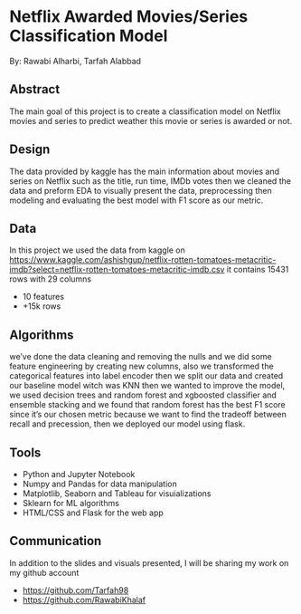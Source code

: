 # Netflix Awarded Movies/Series Classification Model
By: Rawabi Alharbi, Tarfah Alabbad

## Abstract
The main goal of this project is to create a classification model on Netflix movies and series to predict weather this movie or series is awarded or not.

## Design
The data provided by kaggle has the main information about movies and series on Netflix such as the title, run time, IMDb votes then we cleaned the data and preform EDA to visually present the data, preprocessing then modeling and evaluating the best model with F1 score as our metric.

## Data
In this project we used the data from kaggle on https://www.kaggle.com/ashishgup/netflix-rotten-tomatoes-metacritic-imdb?select=netflix-rotten-tomatoes-metacritic-imdb.csv  it contains 15431 rows with 29 columns

* 10 features
* +15k rows

## Algorithms
we’ve done the data cleaning and removing the nulls and we did some feature engineering by creating new columns, also we transformed the categorical features into label encoder then we split our data and created our baseline model witch was KNN then we wanted to improve the model, we used decision trees and random forest and xgboosted classifier and ensemble stacking and we found that random forest has the best F1 score since it’s our chosen metric because we want to find the tradeoff between recall and precession, then we deployed our model using flask.


## Tools
- Python and Jupyter Notebook
- Numpy and Pandas for data manipulation
- Matplotlib, Seaborn and Tableau for visuializations
- Sklearn for ML algorithms
- HTML/CSS and Flask for the web app

## Communication
In addition to the slides and visuals presented, I will be sharing my work on my github account
* https://github.com/Tarfah98
* https://github.com/RawabiKhalaf
